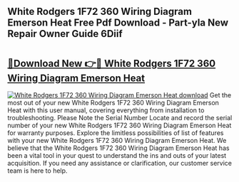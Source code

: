 ## White Rodgers 1F72 360 Wiring Diagram Emerson Heat Free Pdf Download - Part-yIa New Repair Owner Guide 6Diif

# <h2><a href="http://dfudzg.blite.top/?on=White+Rodgers+1F72+360+Wiring+Diagram+Emerson+Heat">🔗Download New 👉🔴 White Rodgers 1F72 360 Wiring Diagram Emerson Heat</a></h2>

[![White Rodgers 1F72 360 Wiring Diagram Emerson Heat download](https://i.imgur.com/lujVjoI.png)](http://dfudzg.blite.top/?on=White+Rodgers+1F72+360+Wiring+Diagram+Emerson+Heat)
Get the most out of your new White Rodgers 1F72 360 Wiring Diagram Emerson Heat with this user manual, covering everything from installation to troubleshooting. Please Note the Serial Number Locate and record the serial number of your new White Rodgers 1F72 360 Wiring Diagram Emerson Heat for warranty purposes. Explore the limitless possibilities of list of features with your new White Rodgers 1F72 360 Wiring Diagram Emerson Heat. We believe that the White Rodgers 1F72 360 Wiring Diagram Emerson Heat has been a vital tool in your quest to understand the ins and outs of your latest acquisition. If you need any assistance or clarification, our customer service team is here to help.
